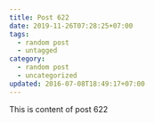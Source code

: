 ```yaml
---
title: Post 622
date: 2019-11-26T07:28:25+07:00
tags:
  - random post
  - untagged
category:
  - random post
  - uncategorized
updated: 2016-07-08T18:49:17+07:00
---
```

This is content of post 622